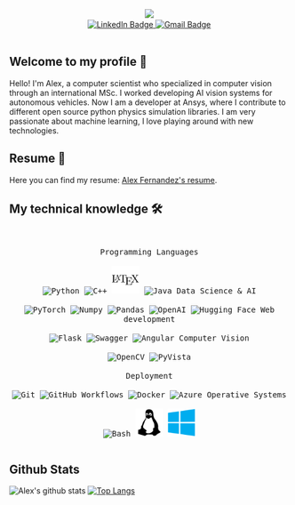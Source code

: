 <div id="header" align="center", float="right">
<img src="https://github.com/AlejandroFernandezLuces/AlejandroFernandezLuces/assets/17165476/9fd8bf37-2397-4a04-ab3a-5b77ce8aefdf"  width="210"/>

</div>

<div align="center" id="badges">
  <a href="https://www.linkedin.com/in/alejandro-fernandez-luces/">
    <img src="https://img.shields.io/badge/LinkedIn-blue?style=for-the-badge&logo=linkedin&logoColor=white" alt="LinkedIn Badge"/>
  </a>
  <a href="mailto:21alex295@gmail.com">
    <img src="https://img.shields.io/badge/Gmail-D14836?style=for-the-badge&logo=gmail&logoColor=white" alt="Gmail Badge"/>
  </a>
</div>
<div align="center">
  <img src="https://komarev.com/ghpvc/?username=your-github-username&style=flat-square&color=blue" alt=""/>
</div>

## Welcome to my profile 👋
<div>
  Hello! I'm Alex, a computer scientist who specialized in computer vision through an international MSc. I worked developing AI vision systems for autonomous vehicles. Now I am a developer at Ansys, where I contribute to different open source python physics simulation libraries. I am very passionate about machine learning, I love playing around with new technologies. 
</div>

## Resume 📜
Here you can find my resume: [Alex Fernandez's resume](https://www.overleaf.com/read/cgytzypqnksc).


## My technical knowledge 🛠️

<br>
<p style="display: inline-block;" align="center">
  <kbd>
    <kbd>Programming Languages</kbd>
    <br>
    <br>
    <img width="50px" title="Python" src="https://cdn.jsdelivr.net/gh/devicons/devicon/icons/python/python-plain.svg" /> 
    <img width="50px" title="C++" src="https://cdn.jsdelivr.net/gh/devicons/devicon/icons/cplusplus/cplusplus-plain.svg" /> 
    <img width="50px" title="Latex" src="https://github.com/devicons/devicon/blob/master/icons/latex/latex-original.svg" /> 
    <img width="50px" title="Java" src="https://cdn.jsdelivr.net/gh/devicons/devicon/icons/java/java-plain.svg" /> 
  </kbd>
  <kbd>
    <kbd>Data Science & AI</kbd>
    <br>
    <br>
    <img width="50px" title="PyTorch" src="https://cdn.jsdelivr.net/gh/devicons/devicon/icons/pytorch/pytorch-original.svg" />
    <img width="50px" title="Numpy" src="https://cdn.jsdelivr.net/gh/devicons/devicon/icons/numpy/numpy-original.svg" />
    <img width="50px" title="Pandas" src="https://cdn.jsdelivr.net/gh/devicons/devicon/icons/pandas/pandas-original.svg" />
    <img width="50px" title="OpenAI" src="https://github.com/simple-icons/simple-icons/blob/develop/icons/openai.svg" />
    <img width="50px" title="Hugging Face" src="https://huggingface.co/front/assets/huggingface_logo.svg" />
  </kbd>
  <kbd>
    <kbd>Web development</kbd>
    <br>
    <br>
    <img width="50px" title="Flask" src="https://cdn.jsdelivr.net/gh/devicons/devicon/icons/flask/flask-original-wordmark.svg" />
    <img width="50px" title="Swagger" src="https://github.com/simple-icons/simple-icons/blob/develop/icons/swagger.svg" />
    <img width="50px" title="Angular" src="https://cdn.jsdelivr.net/gh/devicons/devicon/icons/angularjs/angularjs-plain.svg" />
  </kbd>
   <kbd>
    <kbd>Computer Vision</kbd>
    <br>
    <br>
    <img width="50px" title="OpenCV" src="https://cdn.jsdelivr.net/gh/devicons/devicon/icons/opencv/opencv-original.svg" />
    <img width="120px" title="PyVista" src="https://docs.pyvista.org/version/stable/_static/pyvista_logo_sm.png" />
  </kbd>
  <br>
  <br>
  <kbd>
    <kbd>Deployment</kbd>
    <br>
    <br>
    <img width="50px" title="Git" src="https://cdn.jsdelivr.net/gh/devicons/devicon/icons/git/git-plain.svg" />
    <img width="50px" title="GitHub Workflows" src="https://cdn.jsdelivr.net/gh/devicons/devicon/icons/github/github-original.svg" />
    <img width="50px" title="Docker" src="https://cdn.jsdelivr.net/gh/devicons/devicon/icons/docker/docker-plain.svg" />
    <img width="50px" title="Azure" src="https://cdn.jsdelivr.net/gh/devicons/devicon/icons/azure/azure-plain.svg" />
  </kbd>
  <kbd>
    <kbd>Operative Systems</kbd>
    <br>
    <br>
    <img width="50px" title="Bash" src="https://cdn.jsdelivr.net/gh/devicons/devicon/icons/bash/bash-original.svg" />
    <img width="50px" title="Linux" src="https://github.com/devicons/devicon/blob/master/icons/linux/linux-plain.svg" />
    <img width="50px" title="Windows" src="https://github.com/devicons/devicon/blob/master/icons/windows8/windows8-original.svg" />
  </kbd>
</p>




## Github Stats

![Alex's github stats](https://github-readme-stats.vercel.app/api?username=alejandrofernandezluces)
[![Top Langs](https://github-readme-stats.vercel.app/api/top-langs/?username=alejandrofernandezluces&hide_progress=true)](https://github.com/anuraghazra/github-readme-stats)


